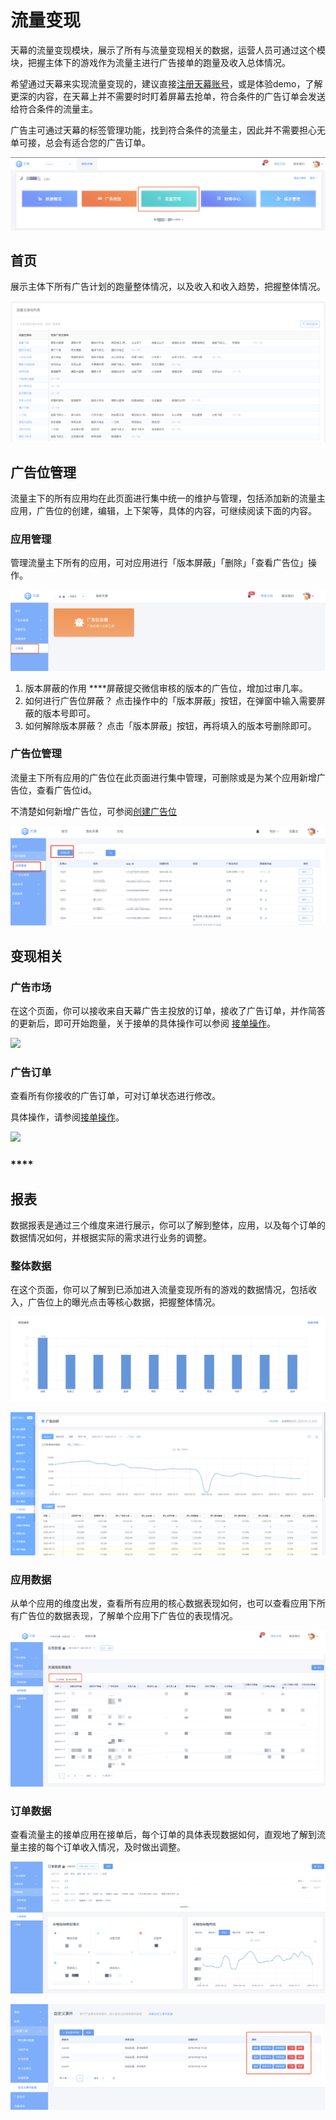 # 流量变现

天幕的流量变现模块，展示了所有与流量变现相关的数据，运营人员可通过这个模块，把握主体下的游戏作为流量主进行广告接单的跑量及收入总体情况。

希望通过天幕来实现流量变现的，建议直接[注册天幕账号](https://www.skysriver.com)，或是体验demo，了解更深的内容，在天幕上并不需要时时盯着屏幕去抢单，符合条件的广告订单会发送给符合条件的流量主。

广告主可通过天幕的标签管理功能，找到符合条件的流量主，因此并不需要担心无单可接，总会有适合您的广告订单。

![](../../.gitbook/assets/image%20%2823%29.png)

## 首页

展示主体下所有广告计划的跑量整体情况，以及收入和收入趋势，把握整体情况。

![](../../.gitbook/assets/image%20%28107%29.png)

## **广告位管理**

流量主下的所有应用均在此页面进行集中统一的维护与管理，包括添加新的流量主应用，广告位的创建，编辑，上下架等，具体的内容，可继续阅读下面的内容。

### **应用管理**

管理流量主下所有的应用，可对应用进行「版本屏蔽」「删除」「查看广告位」操作。

![](../../.gitbook/assets/image%20%2843%29.png)

1. 版本屏蔽的作用 ****屏蔽提交微信审核的版本的广告位，增加过审几率。 
2. 如何进行广告位屏蔽？ 点击操作中的「版本屏蔽」按钮，在弹窗中输入需要屏蔽的版本号即可。 
3. 如何解除版本屏蔽？ 点击「版本屏蔽」按钮，再将填入的版本号删除即可。 

### **广告位管理**

流量主下所有应用的广告位在此页面进行集中管理，可删除或是为某个应用新增广告位，查看广告位id。

不清楚如何新增广告位，可参阅[创建广告位](../../start/traffic-start-order/create-ad-position.md)

![](../../.gitbook/assets/image%20%28195%29.png)

## **变现相关**

### **广告市场**

在这个页面，你可以接收来自天幕广告主投放的订单，接收了广告订单，并作简答的更新后，即可开始跑量，关于接单的具体操作可以参阅 [接单操作](../../start/traffic-start-order/)。

![](https://cdn.nlark.com/yuque/0/2019/png/254569/1557234457248-110d635c-a517-4ea8-be6a-fb3d90a5bc8c.png?x-oss-process=image/resize,w_2000)

### **广告订单**

查看所有你接收的广告订单，可对订单状态进行修改。

具体操作，请参阅[接单操作](../../start/traffic-start-order/)。

![](https://cdn.nlark.com/yuque/0/2019/png/254569/1557234842287-533d6efd-b73b-42c5-94df-5b573ca07f9c.png?x-oss-process=image/resize,w_2000)

### \*\*\*\*

## **报表**

数据报表是通过三个维度来进行展示，你可以了解到整体，应用，以及每个订单的数据情况如何，并根据实际的需求进行业务的调整。

### **整体数据**

在这个页面，你可以了解到已添加进入流量变现所有的游戏的数据情况，包括收入，广告位上的曝光点击等核心数据，把握整体情况。

![](../../.gitbook/assets/image%20%28213%29.png)

![](../../.gitbook/assets/image%20%2849%29.png)

### **应用数据**

 从单个应用的维度出发，查看所有应用的核心数据表现如何，也可以查看应用下所有广告位的数据表现，了解单个应用下广告位的表现情况。

![](../../.gitbook/assets/image%20%288%29.png)

### **订单数据**

查看流量主的接单应用在接单后，每个订单的具体表现数据如何，直观地了解到流量主接的每个订单收入情况，及时做出调整。

![](../../.gitbook/assets/image%20%2827%29.png)

![](../../.gitbook/assets/image%20%28156%29.png)

